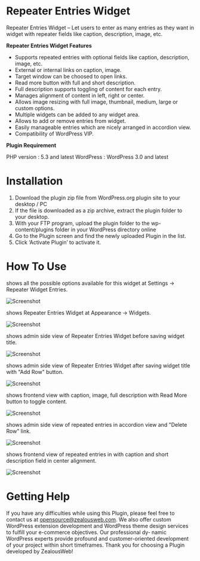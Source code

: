 # Repeater Entries Widget
Repeater Entries Widget – Let users to enter as many entries as they want in widget with repeater fields like caption, description, image, etc.

**Repeater Entries Widget Features**

- Supports repeated entries with optional fields like caption, description, image, etc.
- External or internal links on caption, image.
- Target window can be choosed to open links.
- Read more button with full and short description.
- Full description supports toggling of content for each entry.
- Manages alignment of content in left, right or center.
- Allows image resizing with full image, thumbnail, medium, large or custom options.
- Multiple widgets can be added to any widget area.
- Allows to add or remove entries from widget.
- Easily manageable entries which are nicely arranged in accordion view.
- Compatibility of WordPress VIP.

**Plugin Requirement**

PHP version : 5.3 and latest
WordPress : WordPress 3.0 and latest

# Installation
1. Download the plugin zip file from WordPress.org plugin site to your desktop / PC
2. If the file is downloaded as a zip archive, extract the plugin folder to your desktop.
3. With your FTP program, upload the plugin folder to the wp-content/plugins folder in your WordPress directory online
4. Go to the Plugin screen and find the newly uploaded Plugin in the list.
5. Click ‘Activate Plugin’ to activate it.

# How To Use

shows all the possible options available for this widget at Settings -> Repeater Widget Entries.

![Screenshot](resources/img/image-1.png)

shows Repeater Entries Widget at Appearance -> Widgets.

![Screenshot](resources/img/image-2.png)

shows admin side view of Repeater Entries Widget before saving widget title.

![Screenshot](resources/img/image-3.png)

shows admin side view of Repeater Entries Widget after saving widget title with "Add Row" button.

![Screenshot](resources/img/image-4.png)

shows frontend view with caption, image, full description with Read More button to toggle content.

![Screenshot](resources/img/image-5.png)

shows admin side view of repeated entries in accordion view and "Delete Row" link.

![Screenshot](resources/img/image-6.png)

shows frontend view of repeated entries in with caption and short description field in center alignment.

![Screenshot](resources/img/image-7.png)


# Getting Help

If you have any difficulties while using this Plugin, please feel free to contact us at opensource@zealousweb.com. We also offer custom WordPress extension development and WordPress theme design services to fulfill your e-commerce objectives. Our professional dy‐ namic WordPress experts provide profound and customer-oriented development of your project within short timeframes. Thank you for choosing a Plugin developed by ZealousWeb!
